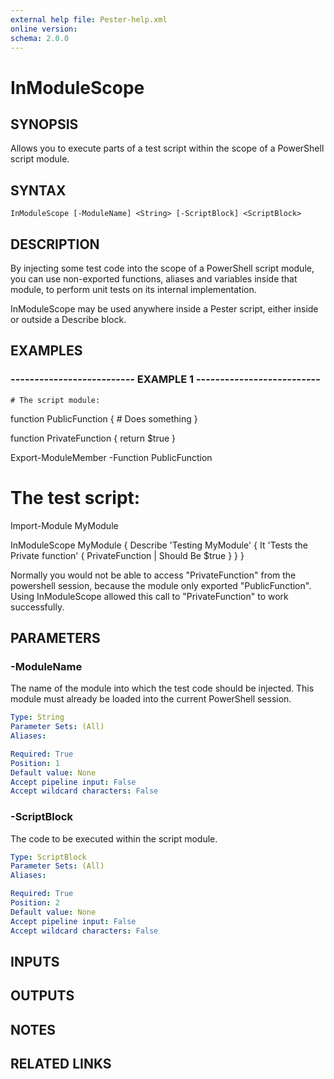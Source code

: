 ```yaml
---
external help file: Pester-help.xml
online version: 
schema: 2.0.0
---
```


# InModuleScope

## SYNOPSIS
Allows you to execute parts of a test script within the
scope of a PowerShell script module.

## SYNTAX

```
InModuleScope [-ModuleName] <String> [-ScriptBlock] <ScriptBlock>
```

## DESCRIPTION
By injecting some test code into the scope of a PowerShell
script module, you can use non-exported functions, aliases
and variables inside that module, to perform unit tests on
its internal implementation.

InModuleScope may be used anywhere inside a Pester script,
either inside or outside a Describe block.

## EXAMPLES

### -------------------------- EXAMPLE 1 --------------------------
```
# The script module:
```

function PublicFunction
{
    # Does something
}

function PrivateFunction
{
    return $true
}

Export-ModuleMember -Function PublicFunction

# The test script:

Import-Module MyModule

InModuleScope MyModule {
    Describe 'Testing MyModule' {
        It 'Tests the Private function' {
            PrivateFunction | Should Be $true
        }
    }
}

Normally you would not be able to access "PrivateFunction" from
the powershell session, because the module only exported
"PublicFunction". 
Using InModuleScope allowed this call to
"PrivateFunction" to work successfully.

## PARAMETERS

### -ModuleName
The name of the module into which the test code should be
injected.
This module must already be loaded into the current
PowerShell session.

```yaml
Type: String
Parameter Sets: (All)
Aliases: 

Required: True
Position: 1
Default value: None
Accept pipeline input: False
Accept wildcard characters: False
```

### -ScriptBlock
The code to be executed within the script module.

```yaml
Type: ScriptBlock
Parameter Sets: (All)
Aliases: 

Required: True
Position: 2
Default value: None
Accept pipeline input: False
Accept wildcard characters: False
```

## INPUTS

## OUTPUTS

## NOTES

## RELATED LINKS

